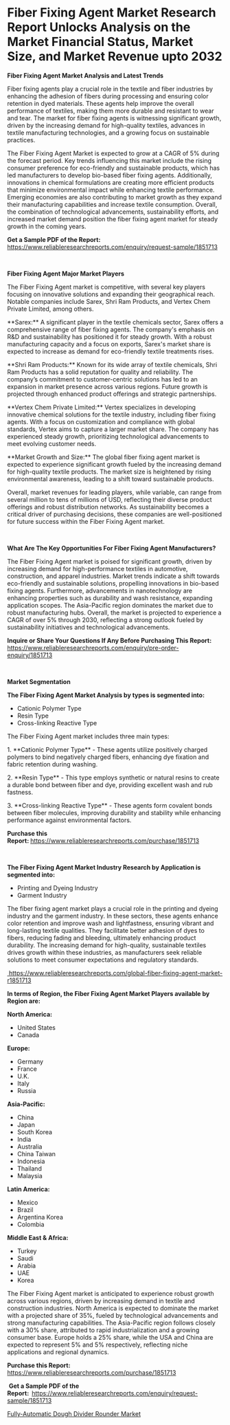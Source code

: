 <p><h1>Fiber Fixing Agent Market Research Report Unlocks Analysis on the Market Financial Status, Market Size, and Market Revenue upto 2032</h1></p><p><strong>Fiber Fixing Agent Market Analysis and Latest Trends</strong></p>
<p><p>Fiber fixing agents play a crucial role in the textile and fiber industries by enhancing the adhesion of fibers during processing and ensuring color retention in dyed materials. These agents help improve the overall performance of textiles, making them more durable and resistant to wear and tear. The market for fiber fixing agents is witnessing significant growth, driven by the increasing demand for high-quality textiles, advances in textile manufacturing technologies, and a growing focus on sustainable practices.</p><p>The Fiber Fixing Agent Market is expected to grow at a CAGR of 5% during the forecast period. Key trends influencing this market include the rising consumer preference for eco-friendly and sustainable products, which has led manufacturers to develop bio-based fiber fixing agents. Additionally, innovations in chemical formulations are creating more efficient products that minimize environmental impact while enhancing textile performance. Emerging economies are also contributing to market growth as they expand their manufacturing capabilities and increase textile consumption. Overall, the combination of technological advancements, sustainability efforts, and increased market demand position the fiber fixing agent market for steady growth in the coming years.</p></p>
<p><strong>Get a Sample PDF of the Report:&nbsp;</strong> <a href="https://www.reliableresearchreports.com/enquiry/request-sample/1851713?utm_campaign=24&utm_medium=2&utm_source=Github&utm_content=ia&utm_term=07012025&utm_id=fiber-fixing-agent">https://www.reliableresearchreports.com/enquiry/request-sample/1851713</a></p>
<p>&nbsp;</p>
<p><strong>Fiber Fixing Agent Major Market Players</strong></p>
<p><p>The Fiber Fixing Agent market is competitive, with several key players focusing on innovative solutions and expanding their geographical reach. Notable companies include Sarex, Shri Ram Products, and Vertex Chem Private Limited, among others.</p><p>**Sarex:** A significant player in the textile chemicals sector, Sarex offers a comprehensive range of fiber fixing agents. The company's emphasis on R&D and sustainability has positioned it for steady growth. With a robust manufacturing capacity and a focus on exports, Sarex's market share is expected to increase as demand for eco-friendly textile treatments rises. </p><p>**Shri Ram Products:** Known for its wide array of textile chemicals, Shri Ram Products has a solid reputation for quality and reliability. The company’s commitment to customer-centric solutions has led to an expansion in market presence across various regions. Future growth is projected through enhanced product offerings and strategic partnerships.</p><p>**Vertex Chem Private Limited:** Vertex specializes in developing innovative chemical solutions for the textile industry, including fiber fixing agents. With a focus on customization and compliance with global standards, Vertex aims to capture a larger market share. The company has experienced steady growth, prioritizing technological advancements to meet evolving customer needs.</p><p>**Market Growth and Size:** The global fiber fixing agent market is expected to experience significant growth fueled by the increasing demand for high-quality textile products. The market size is heightened by rising environmental awareness, leading to a shift toward sustainable products.</p><p>Overall, market revenues for leading players, while variable, can range from several million to tens of millions of USD, reflecting their diverse product offerings and robust distribution networks. As sustainability becomes a critical driver of purchasing decisions, these companies are well-positioned for future success within the Fiber Fixing Agent market.</p></p>
<p>&nbsp;</p>
<p><strong>What Are The Key Opportunities For Fiber Fixing Agent Manufacturers?</strong></p>
<p><p>The Fiber Fixing Agent market is poised for significant growth, driven by increasing demand for high-performance textiles in automotive, construction, and apparel industries. Market trends indicate a shift towards eco-friendly and sustainable solutions, propelling innovations in bio-based fixing agents. Furthermore, advancements in nanotechnology are enhancing properties such as durability and wash resistance, expanding application scopes. The Asia-Pacific region dominates the market due to robust manufacturing hubs. Overall, the market is projected to experience a CAGR of over 5% through 2030, reflecting a strong outlook fueled by sustainability initiatives and technological advancements.</p></p>
<p><strong>Inquire or Share Your Questions If Any Before Purchasing This Report:</strong> <a href="https://www.reliableresearchreports.com/enquiry/pre-order-enquiry/1851713?utm_campaign=24&utm_medium=2&utm_source=Github&utm_content=ia&utm_term=07012025&utm_id=fiber-fixing-agent">https://www.reliableresearchreports.com/enquiry/pre-order-enquiry/1851713</a></p>
<p>&nbsp;</p>
<p><strong>Market Segmentation</strong></p>
<p><strong>The Fiber Fixing Agent Market Analysis by types is segmented into:</strong></p>
<p><ul><li>Cationic Polymer Type</li><li>Resin Type</li><li>Cross-linking Reactive Type</li></ul></p>
<p><p>The Fiber Fixing Agent market includes three main types: </p><p>1. **Cationic Polymer Type** - These agents utilize positively charged polymers to bind negatively charged fibers, enhancing dye fixation and fabric retention during washing.</p><p>2. **Resin Type** - This type employs synthetic or natural resins to create a durable bond between fiber and dye, providing excellent wash and rub fastness.</p><p>3. **Cross-linking Reactive Type** - These agents form covalent bonds between fiber molecules, improving durability and stability while enhancing performance against environmental factors.</p></p>
<p><strong>Purchase this Report:&nbsp;</strong><a href="https://www.reliableresearchreports.com/purchase/1851713?utm_campaign=24&utm_medium=2&utm_source=Github&utm_content=ia&utm_term=07012025&utm_id=fiber-fixing-agent">https://www.reliableresearchreports.com/purchase/1851713</a></p>
<p>&nbsp;</p>
<p><strong>The Fiber Fixing Agent Market Industry Research by Application is segmented into:</strong></p>
<p><ul><li>Printing and Dyeing Industry</li><li>Garment Industry</li></ul></p>
<p><p>The fiber fixing agent market plays a crucial role in the printing and dyeing industry and the garment industry. In these sectors, these agents enhance color retention and improve wash and lightfastness, ensuring vibrant and long-lasting textile qualities. They facilitate better adhesion of dyes to fibers, reducing fading and bleeding, ultimately enhancing product durability. The increasing demand for high-quality, sustainable textiles drives growth within these industries, as manufacturers seek reliable solutions to meet consumer expectations and regulatory standards.</p></p>
<p><a href="https://www.reliableresearchreports.com/global-fiber-fixing-agent-market-r1851713?utm_campaign=24&utm_medium=2&utm_source=Github&utm_content=ia&utm_term=07012025&utm_id=fiber-fixing-agent">&nbsp;https://www.reliableresearchreports.com/global-fiber-fixing-agent-market-r1851713</a></p>
<p><strong>In terms of Region, the Fiber Fixing Agent Market Players available by Region are:</strong></p>
<p>
    <p> <strong> North America: </strong>
        <ul>
            <li>United States</li>
            <li>Canada</li>
        </ul>
        </p> 
    <p> <strong> Europe: </strong>
        <ul>
            <li>Germany</li>
            <li>France</li>
            <li>U.K.</li>
            <li>Italy</li>
            <li>Russia</li>
        </ul>
        </p> 
    <p> <strong> Asia-Pacific: </strong>
        <ul>
            <li>China</li>
            <li>Japan</li>
            <li>South Korea</li>
            <li>India</li>
            <li>Australia</li>
            <li>China Taiwan</li>
            <li>Indonesia</li>
            <li>Thailand</li>
            <li>Malaysia</li>
        </ul>
        </p> 
    <p> <strong> Latin America: </strong>
        <ul>
            <li>Mexico</li>
            <li>Brazil</li>
            <li>Argentina Korea</li>
            <li>Colombia</li>
        </ul>
        </p> 
    <p> <strong> Middle East & Africa: </strong>
        <ul>
            <li>Turkey</li>
            <li>Saudi</li>
            <li>Arabia</li>
            <li>UAE</li>
            <li>Korea</li>
        </ul>
    </p>
    </p>
<p><p>The Fiber Fixing Agent market is anticipated to experience robust growth across various regions, driven by increasing demand in textile and construction industries. North America is expected to dominate the market with a projected share of 35%, fueled by technological advancements and strong manufacturing capabilities. The Asia-Pacific region follows closely with a 30% share, attributed to rapid industrialization and a growing consumer base. Europe holds a 25% share, while the USA and China are expected to represent 5% and 5% respectively, reflecting niche applications and regional dynamics.</p></p>
<p><strong>Purchase this Report: </strong><a href="https://www.reliableresearchreports.com/purchase/1851713?utm_campaign=24&utm_medium=2&utm_source=Github&utm_content=ia&utm_term=07012025&utm_id=fiber-fixing-agent">https://www.reliableresearchreports.com/purchase/1851713</a></p>
<p>&nbsp;<strong>Get a Sample PDF of the Report:&nbsp;&nbsp;</strong><a href="https://www.reliableresearchreports.com/enquiry/request-sample/1851713?utm_campaign=24&utm_medium=2&utm_source=Github&utm_content=ia&utm_term=07012025&utm_id=fiber-fixing-agent">https://www.reliableresearchreports.com/enquiry/request-sample/1851713</a></p>
<p><strong></strong></p>
<p><p><a href="https://github.com/elizabethdagraca/Market-Research-Report-List-5/blob/main/fully-automatic-dough-divider-rounder-market.md?utm_campaign=24&utm_medium=2&utm_source=Github&utm_content=ia&utm_term=07012025&utm_id=fiber-fixing-agent">Fully-Automatic Dough Divider Rounder Market</a></p></p>